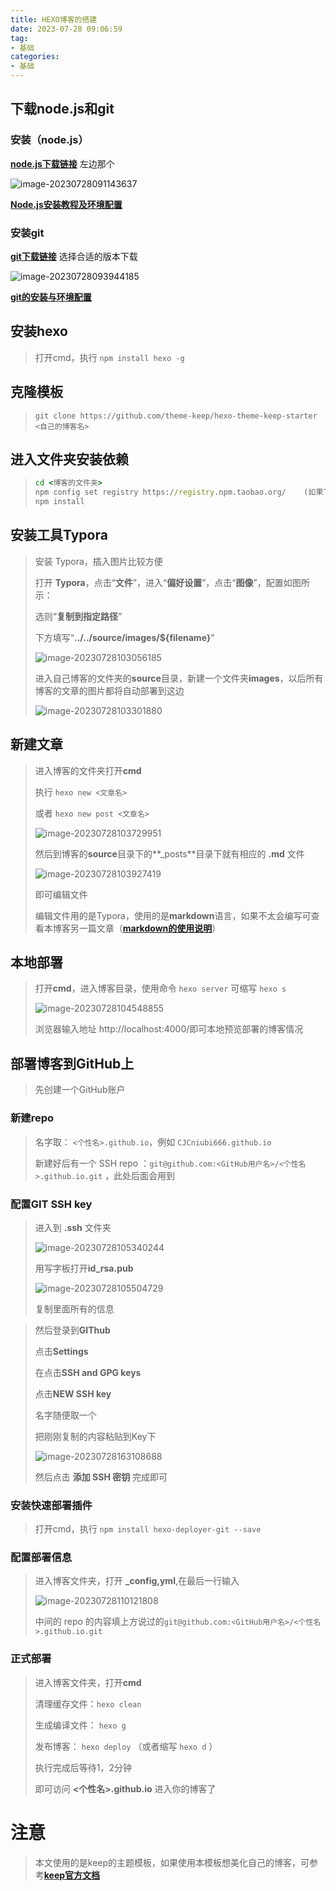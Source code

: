 ```yaml
---
title: HEXO博客的搭建
date: 2023-07-28 09:06:59
tag: 
- 基础
categories: 
- 基础
---
```






## 下载node.js和git



### 安装（node.js）

[**node.js下载链接**](https://nodejs.org/en) 左边那个

![image-20230728091143637](../资源文件/图片/image-20230728091143637.png)



**[Node.js安装教程及环境配置](https://blog.csdn.net/WHF__/article/details/129362462)**



### 安装git

[**git下载链接**](https://git-scm.com/downloads) 选择合适的版本下载

![image-20230728093944185](../资源文件/图片/image-20230728093944185.png)

**[git的安装与环境配置](https://zhuanlan.zhihu.com/p/597447255)**

## 安装hexo

> 打开cmd，执行 `npm install hexo -g`



## 克隆模板

> `git clone https://github.com/theme-keep/hexo-theme-keep-starter <自己的博客名>`



## 进入文件夹安装依赖

> ```cmd
> cd <博客的文件夹>
> npm config set registry https://registry.npm.taobao.org/    (如果下载太慢则可以用淘宝源下载)
> npm install
> ```



## 安装工具Typora

>安装 Typora，插入图片比较方便
>
>打开 **Typora**，点击“**文件**”，进入“**偏好设置**”，点击“**图像**”，配置如图所示：
>
>选则“**复制到指定路径**”
>
>下方填写“**../../source/images/${filename}**”
>
>![image-20230728103056185](../资源文件/图片/image-20230728103056185.png)
>
>进入自己博客的文件夹的**source**目录，新建一个文件夹**images**，以后所有博客的文章的图片都将自动部署到这边
>
>![image-20230728103301880](../资源文件/图片/image-20230728103301880.png)



## 新建文章

>进入博客的文件夹打开**cmd**
>
>执行 `hexo new <文章名>`
>
>或者 `hexo new post <文章名>`
>
>![image-20230728103729951](../资源文件/图片/image-20230728103729951.png)
>
>然后到博客的**source**目录下的**_posts**目录下就有相应的 **.md** 文件
>
>![image-20230728103927419](../资源文件/图片/image-20230728103927419.png)
>
>即可编辑文件
>
>编辑文件用的是Typora，使用的是**markdown**语言，如果不太会编写可查看本博客另一篇文章（[**markdown的使用说明**](https://cjcniubi666.github.io/2023/07/27/Typora%EF%BC%88%E5%9F%BA%E7%A1%80%E6%93%8D%E4%BD%9C%E6%96%87%E6%A1%A3%EF%BC%89/)）



## 本地部署

>打开**cmd**，进入博客目录，使用命令 `hexo server` 可缩写 `hexo s`
>
>![image-20230728104548855](../资源文件/图片/image-20230728104548855.png)
>
>浏览器输入地址 http://localhost:4000/即可本地预览部署的博客情况


## 部署博客到GitHub上

>先创建一个GitHub账户



### 新建repo

>名字取： `<个性名>.github.io`，例如 `CJCniubi666.github.io`
>
>新建好后有一个 SSH repo ：`git@github.com:<GitHub用户名>/<个性名>.github.io.git` ，此处后面会用到



### 配置GIT SSH key

>进入到 **.ssh** 文件夹
>
>![image-20230728105340244](../资源文件/图片/image-20230728105340244.png)
>
>用写字板打开**id_rsa.pub**
>
>![image-20230728105504729](../资源文件/图片/image-20230728105504729.png)
>
>复制里面所有的信息



>然后登录到**GIThub**
>
>点击**Settings**
>
>在点击**SSH and GPG keys**
>
>点击**NEW SSH key**
>
>名字随便取一个
>
>把刚刚复制的内容粘贴到Key下
>
>![image-20230728163108688](../资源文件/图片/image-20230728163108688.png)
>
>然后点击 **添加 SSH 密钥** 完成即可



### 安装快速部署插件

>打开cmd，执行 `npm install hexo-deployer-git --save`



### 配置部署信息

>进入博客文件夹，打开 **_config,yml**,在最后一行输入
>
>![image-20230728110121808](../资源文件/图片/image-20230728110121808.png)
>
>中间的 repo 的内容填上方说过的`git@github.com:<GitHub用户名>/<个性名>.github.io.git` 



### 正式部署

>进入博客文件夹，打开**cmd**
>
>清理缓存文件：`hexo clean`
>
>生成编译文件： `hexo g`
>
>发布博客： `hexo deploy` （或者缩写 `hexo d` ）
>
>执行完成后等待1，2分钟
>
>即可访问  **<个性名>.github.io** 进入你的博客了



# 注意

>本文使用的是keep的主题模板，如果使用本模板想美化自己的博客，可参考[**keep官方文档**](https://keep-docs.xpoet.cn/tutorial/get-start/quick-starter.html)





